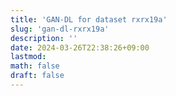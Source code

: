 ```yaml
---
title: 'GAN-DL for dataset rxrx19a'
slug: 'gan-dl-rxrx19a'
description: ''
date: 2024-03-26T22:38:26+09:00
lastmod: 
math: false
draft: false
---
```

